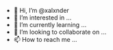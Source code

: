 - 👋 Hi, I’m @xalxnder
- 👀 I’m interested in ...
- 🌱 I’m currently learning ...
- 💞️ I’m looking to collaborate on ...
- 📫 How to reach me ...

<!---
xalxnder/xalxnder is a ✨ special ✨ repository because its `README.md` (this file) appears on your GitHub profile.
You can click the Preview link to take a look at your changes.
--->

